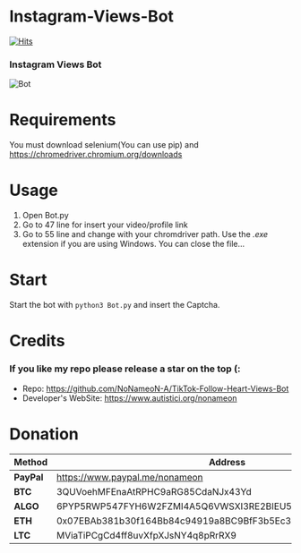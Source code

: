 # Instagram-Views-Bot
[![Hits](https://hits.seeyoufarm.com/api/count/incr/badge.svg?url=https%3A%2F%2Fgithub.com%2FNoNameoN-A%2FInstagram-Views-Bot&count_bg=%23555555&title_bg=%23555555&icon=instagram.svg&icon_color=%23E7E7E7&title=Views+Count&edge_flat=false)](https://hits.seeyoufarm.com)

### Instagram Views Bot

![Bot](https://github.com/NoNameoN-A/Instagram-Views-Bot/blob/main/screenshot2.png)

# Requirements
You must download selenium(You can use pip) and https://chromedriver.chromium.org/downloads

# Usage
1) Open Bot.py
2) Go to 47 line for insert your video/profile link
3) Go to 55 line and change with your chromdriver path. Use the *.exe* extension if you are using Windows.
You can close the file...

# Start
Start the bot with `python3 Bot.py` and insert the Captcha.

# Credits
### If you like my repo please release a star on the top (:
- Repo: https://github.com/NoNameoN-A/TikTok-Follow-Heart-Views-Bot
- Developer's WebSite: https://www.autistici.org/nonameon

# Donation
|Method|Address|
|--|--|
|**PayPal**|https://www.paypal.me/nonameon|
|**BTC**|3QUVoehMFEnaAtRPHC9aRG85CdaNJx43Yd|
|**ALGO**|6PYP5RWP547FYH6W2FZMI4A5Q6VWSXI3RE2BIEU5LWKFRVG3VX75YTVNEI|
|**ETH**|0x07EBAb381b30f164Bb84c94919a8BC9BfF3b5Ec3|
|**LTC**|MViaTiPCgCd4ff8uvXfpXJsNY4q8pRrRX9| 
